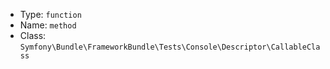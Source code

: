 - Type: `function`
- Name: `method`
- Class: `Symfony\Bundle\FrameworkBundle\Tests\Console\Descriptor\CallableClass`
